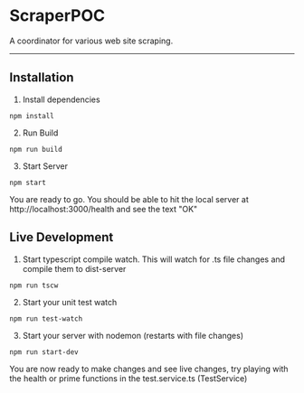 # ScraperPOC
A coordinator for various web site scraping.

---
## Installation
1. Install dependencies
```
npm install
```

2. Run Build
```
npm run build
```

3. Start Server
```
npm start
```

You are ready to go. You should be able to hit the local server at http://localhost:3000/health and see the text "OK"

## Live Development
1. Start typescript compile watch. This will watch for .ts file changes and compile them to dist-server
```
npm run tscw
```
2. Start your unit test watch
```
npm run test-watch
```
3. Start your server with nodemon (restarts with file changes)
```
npm run start-dev
```

You are now ready to make changes and see live changes, try playing with the health or prime functions in the test.service.ts (TestService)
